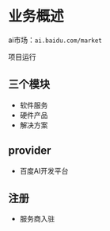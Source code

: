 # 业务概述

ai市场：`ai.baidu.com/market`<br>

项目运行

## 三个模块
- 软件服务
- 硬件产品
- 解决方案

## provider
- 百度AI开发平台

## 注册
- 服务商入驻

